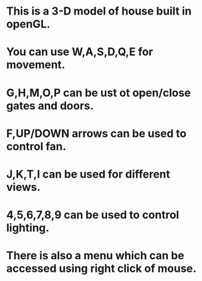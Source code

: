 # This is a 3-D model of house built in openGL.
# You can use W,A,S,D,Q,E for movement.
# G,H,M,O,P can be ust ot open/close gates and doors.
# F,UP/DOWN arrows can be used to control fan.
# J,K,T,I can be used for different views.
# 4,5,6,7,8,9 can be used to control lighting.
# There is also a menu which can be accessed using right click of mouse.
